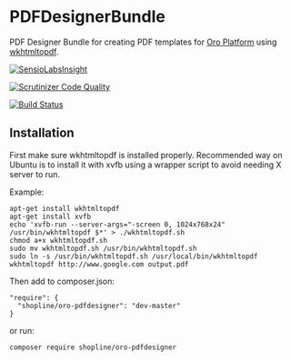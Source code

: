 PDFDesignerBundle
====================

PDF Designer Bundle for creating PDF templates for [Oro Platform](https://github.com/orocrm/platform) using [wkhtmltopdf](http://wkhtmltopdf.org/).

[![SensioLabsInsight](https://insight.sensiolabs.com/projects/23664eed-3391-4310-85d8-c3c4c6199ba5/mini.png)](https://insight.sensiolabs.com/projects/23664eed-3391-4310-85d8-c3c4c6199ba5)

[![Scrutinizer Code Quality](https://scrutinizer-ci.com/g/shopline/PDFDesignerBundle/badges/quality-score.png?b=master)](https://scrutinizer-ci.com/g/shopline/PDFDesignerBundle/?branch=master)

[![Build Status](https://scrutinizer-ci.com/g/shopline/PDFDesignerBundle/badges/build.png?b=master)](https://scrutinizer-ci.com/g/shopline/PDFDesignerBundle/build-status/master)

## Installation

First make sure wkhtmltopdf is installed properly. Recommended way on Ubuntu is to install it with xvfb using a wrapper script to avoid needing X server to run.

Example:
```
apt-get install wkhtmltopdf
apt-get install xvfb
echo 'xvfb-run --server-args="-screen 0, 1024x768x24" /usr/bin/wkhtmltopdf $*' > ./wkhtmltopdf.sh
chmod a+x wkhtmltopdf.sh
sudo mv wkhtmltopdf.sh /usr/bin/wkhtmltopdf.sh
sudo ln -s /usr/bin/wkhtmltopdf.sh /usr/local/bin/wkhtmltopdf
wkhtmltopdf http://www.google.com output.pdf
```

Then add to composer.json:
```
"require": {
  "shopline/oro-pdfdesigner": "dev-master"
}
```

or run:

```
composer require shopline/oro-pdfdesigner
```
